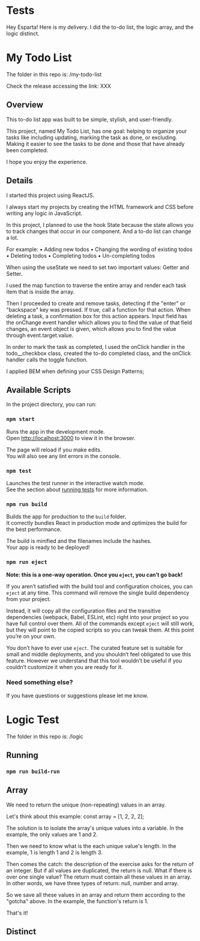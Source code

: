 # Tests

Hey Esparta! Here is my delivery. I did the to-do list, the logic array, and the logic distinct.

# My Todo List

The folder in this repo is: /my-todo-list

Check the release accessing the link: XXX

## Overview

This to-do list app was built to be simple, stylish, and user-friendly.

This project, named My Todo List, has one goal: helping to organize your tasks like including updating, marking the task as done, or excluding. Making it easier to see the tasks to be done and those that have already been completed.

I hope you enjoy the experience.

## Details

I started this project using ReactJS.

I always start my projects by creating the HTML framework and CSS before writing any logic in JavaScript.

In this project, I planned to use the hook State because the state allows you to track changes that occur in our component. And a to-do list can change a lot.

For example:
	• Adding new todos
	• Changing the wording of existing todos
	• Deleting todos
	• Completing todos
	• Un-completing todos

When using the useState we need to set two important values: Getter and Setter.

I used the map function to traverse the entire array and render each task item that is inside the array.

Then I proceeded to create and remove tasks, detecting if the "enter" or "backspace" key was pressed. If true, call a function for that action.
When deleting a task, a confirmation box for this action appears. 
Input field has the onChange event handler which allows you to find the value of that field changes, an event object is given, which allows you to find the value through event.target.value.

In order to mark the task as completed, I used the onClick handler in the todo__checkbox class, created the to-do completed class, and the onClick handler calls the toggle function.

I applied BEM when defining your CSS Design Patterns;

## Available Scripts

In the project directory, you can run:

### `npm start`

Runs the app in the development mode.\
Open [http://localhost:3000](http://localhost:3000) to view it in the browser.

The page will reload if you make edits.\
You will also see any lint errors in the console.

### `npm test`

Launches the test runner in the interactive watch mode.\
See the section about [running tests](https://facebook.github.io/create-react-app/docs/running-tests) for more information.

### `npm run build`

Builds the app for production to the `build` folder.\
It correctly bundles React in production mode and optimizes the build for the best performance.

The build is minified and the filenames include the hashes.\
Your app is ready to be deployed!

### `npm run eject`

**Note: this is a one-way operation. Once you `eject`, you can’t go back!**

If you aren’t satisfied with the build tool and configuration choices, you can `eject` at any time. This command will remove the single build dependency from your project.

Instead, it will copy all the configuration files and the transitive dependencies (webpack, Babel, ESLint, etc) right into your project so you have full control over them. All of the commands except `eject` will still work, but they will point to the copied scripts so you can tweak them. At this point you’re on your own.

You don’t have to ever use `eject`. The curated feature set is suitable for small and middle deployments, and you shouldn’t feel obligated to use this feature. However we understand that this tool wouldn’t be useful if you couldn’t customize it when you are ready for it.

### Need something else?

If you have questions or suggestions please let me know.

# Logic Test

The folder in this repo is: /logic

## Running

### `npm run build-run`

## Array

We need to return the unique (non-repeating) values in an array.

Let's think about this example: const array = [1, 2, 2, 2];

The solution is to isolate the array's unique values into a variable. In the example, the only values are 1 and 2.

Then we need to know what is the each unique value's length. In the example, 1 is length 1 and 2 is length 3.

Then comes the catch: the description of the exercise asks for the return of an integer. But if all values are duplicated, the return is null. What if there is over one single value? The return must contain all these values in an array. In other words, we have three types of return: null, number and array.

So we save all these values in an array and return them according to the "gotcha" above. In the example, the function's return is 1.

That's it!

## Distinct


